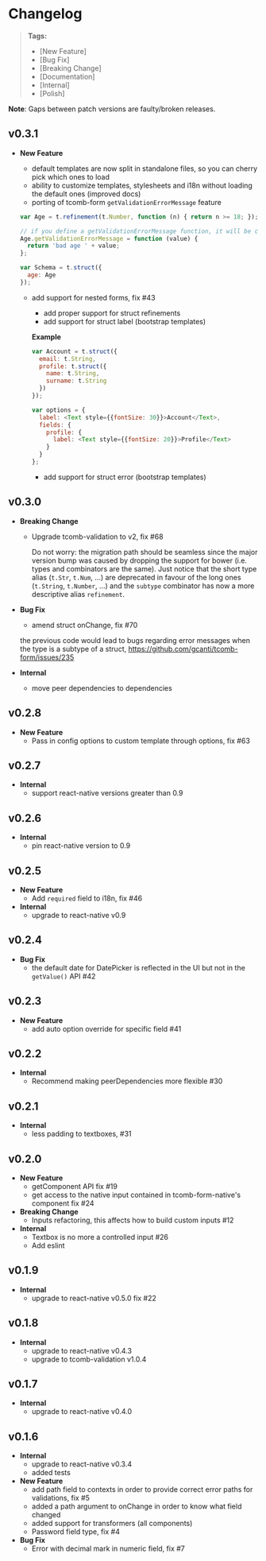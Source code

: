 # Changelog

> **Tags:**
> - [New Feature]
> - [Bug Fix]
> - [Breaking Change]
> - [Documentation]
> - [Internal]
> - [Polish]

**Note**: Gaps between patch versions are faulty/broken releases.

## v0.3.1

- **New Feature**
    - default templates are now split in standalone files, so you can cherry pick which ones to load
    - ability to customize templates, stylesheets and i18n without loading the default ones (improved docs)
    - porting of tcomb-form `getValidationErrorMessage` feature

    ```js
    var Age = t.refinement(t.Number, function (n) { return n >= 18; });

    // if you define a getValidationErrorMessage function, it will be called on validation errors
    Age.getValidationErrorMessage = function (value) {
      return 'bad age ' + value;
    };

    var Schema = t.struct({
      age: Age
    });
    ```

    - add support for nested forms, fix #43
        - add proper support for struct refinements
        - add support for struct label (bootstrap templates)

        **Example**

        ```js
        var Account = t.struct({
          email: t.String,
          profile: t.struct({
            name: t.String,
            surname: t.String
          })
        });

        var options = {
          label: <Text style={{fontSize: 30}}>Account</Text>,
          fields: {
            profile: {
              label: <Text style={{fontSize: 20}}>Profile</Text>
            }
          }
        };
        ```

        - add support for struct error (bootstrap templates)

## v0.3.0

- **Breaking Change**
    - Upgrade tcomb-validation to v2, fix #68

      Do not worry: the migration path should be seamless since the major version bump was caused by dropping the support for bower (i.e. types and combinators are the same).
Just notice that the short type alias (`t.Str`, `t.Num`, ...) are deprecated in favour of the long ones (`t.String`, `t.Number`, ...) and the `subtype` combinator has now a more descriptive alias `refinement`.
- **Bug Fix**
    - amend struct onChange, fix #70

    the previous code would lead to bugs regarding error messages when the
    type is a subtype of a struct, https://github.com/gcanti/tcomb-form/issues/235
- **Internal**
    - move peer dependencies to dependencies

## v0.2.8

- **New Feature**
    - Pass in config options to custom template through options, fix #63

## v0.2.7

- **Internal**
    - support react-native versions greater than 0.9

## v0.2.6

- **Internal**
    - pin react-native version to 0.9

## v0.2.5

- **New Feature**
    + Add `required` field to i18n, fix #46
- **Internal**
    + upgrade to react-native v0.9

## v0.2.4

- **Bug Fix**
    + the default date for DatePicker is reflected in the UI but not in the `getValue()` API #42

## v0.2.3

- **New Feature**
    + add auto option override for specific field #41

## v0.2.2

- **Internal**
    + Recommend making peerDependencies more flexible #30

## v0.2.1

- **Internal**
    + less padding to textboxes, #31

## v0.2.0

- **New Feature**
    + getComponent API fix #19
    + get access to the native input contained in tcomb-form-native's component fix #24
- **Breaking Change**
    + Inputs refactoring, this affects how to build custom inputs #12
- **Internal**
    + Textbox is no more a controlled input #26
    + Add eslint

## v0.1.9

- **Internal**
    + upgrade to react-native v0.5.0 fix #22

## v0.1.8

- **Internal**
    - upgrade to react-native v0.4.3
    - upgrade to tcomb-validation v1.0.4

## v0.1.7

- **Internal**
    - upgrade to react-native v0.4.0

## v0.1.6

- **Internal**
    - upgrade to react-native v0.3.4
    - added tests
- **New Feature**
    - add path field to contexts in order to provide correct error paths for validations, fix #5
    - added a path argument to onChange in order to know what field changed
    - added support for transformers (all components)
    - Password field type, fix #4
- **Bug Fix**
    - Error with decimal mark in numeric field, fix #7
